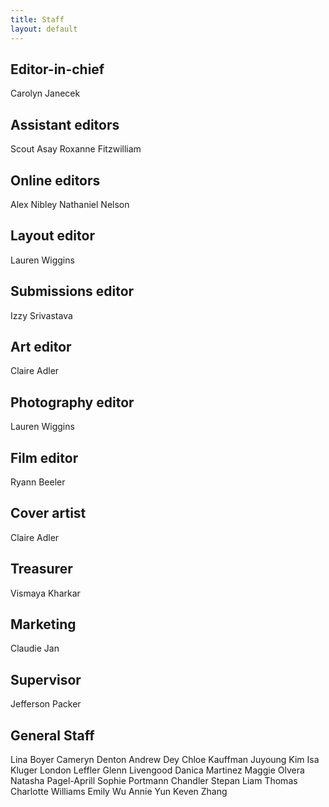 ```yaml
---
title: Staff
layout: default
---
```

Editor-in-chief
---------------
Carolyn Janecek

Assistant editors
-----------------
Scout Asay
Roxanne Fitzwilliam

Online editors
--------------
Alex Nibley
Nathaniel Nelson

Layout editor
-------------
Lauren Wiggins

Submissions editor
------------------
Izzy Srivastava

Art editor
----------
Claire Adler

Photography editor
------------------
Lauren Wiggins

Film editor
-----------
Ryann Beeler

Cover artist
------------
Claire Adler

Treasurer
---------
Vismaya Kharkar

Marketing
---------
Claudie Jan

Supervisor
----------
Jefferson Packer

General Staff
-------------
Lina Boyer
Cameryn Denton
Andrew Dey
Chloe Kauffman
Juyoung Kim
Isa Kluger
London Leffler
Glenn Livengood
Danica Martinez
Maggie Olvera
Natasha Pagel-Aprill
Sophie Portmann
Chandler Stepan
Liam Thomas
Charlotte Williams
Emily Wu
Annie Yun
Keven Zhang